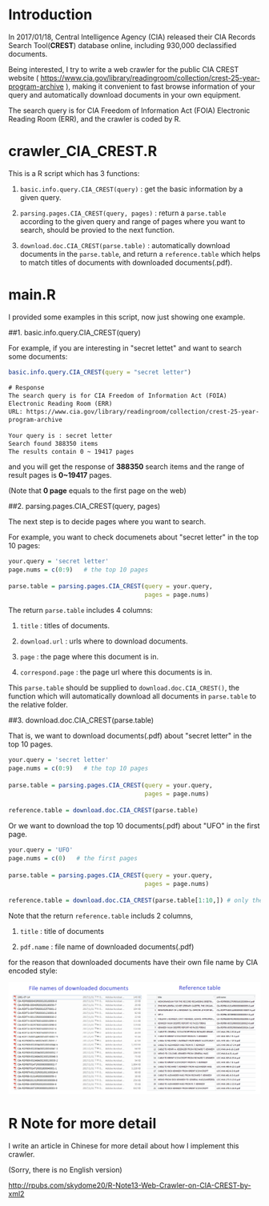 # Introduction    
   
In 2017/01/18, Central Intelligence Agency (CIA) released their CIA Records Search Tool(**CREST**) database online, including 930,000 declassified documents.   
   
Being interested, I try to write a web crawler for the public CIA CREST website ( https://www.cia.gov/library/readingroom/collection/crest-25-year-program-archive ), making it convenient to fast browse information of your query and automatically download documents in your own equipment.      
   
The search query is for CIA Freedom of Information Act (FOIA) Electronic Reading Room (ERR), and the crawler is coded by R.   

# crawler_CIA_CREST.R    

This is a R script which has 3 functions:    

1. `basic.info.query.CIA_CREST(query)` : get the basic information by a given query.   

2. `parsing.pages.CIA_CREST(query, pages)` : return a `parse.table` according to the given query and range of pages where you want to search, should be provied to the next function.   

3. `download.doc.CIA_CREST(parse.table)` : automatically download documents in the `parse.table`, and return a `reference.table` which helps to match titles of documents with downloaded documents(.pdf).   

# main.R    

I provided some examples in this script, now just showing one example.   


##1. basic.info.query.CIA_CREST(query)   

For example, if you are interesting in "secret lettet" and want to search some documents:   

```r
basic.info.query.CIA_CREST(query = "secret letter") 
```   

```
# Response 
The search query is for CIA Freedom of Information Act (FOIA) Electronic Reading Room (ERR)
URL: https://www.cia.gov/library/readingroom/collection/crest-25-year-program-archive

Your query is : secret letter
Search found 388350 items
The results contain 0 ~ 19417 pages
```

and you will get the response of **388350** search items and the range of result pages is **0~19417** pages.     

(Note that **0 page** equals to the first page on the web)   


##2. parsing.pages.CIA_CREST(query, pages)   
    
The next step is to decide pages where you want to search.   

For example, you want to check documenets about "secret letter" in the top 10 pages: 

```r
your.query = 'secret letter'
page.nums = c(0:9)   # the top 10 pages

parse.table = parsing.pages.CIA_CREST(query = your.query, 
									  pages = page.nums)
```

The return `parse.table` includes 4 columns:

1. `title` : titles of documents.

2. `download.url` : urls where to download documents.

3. `page` : the page where this document is in.

4. `correspond.page` : the page url where this documents is in.

This `parse.table` should be supplied to `download.doc.CIA_CREST()`, the function which will automatically download all documents in `parse.table` to the relative folder.


##3. download.doc.CIA_CREST(parse.table)   

That is, we want to download documents(.pdf) about "secret letter" in the top 10 pages.

```r
your.query = 'secret letter'
page.nums = c(0:9)   # the top 10 pages

parse.table = parsing.pages.CIA_CREST(query = your.query, 
                                      pages = page.nums)
									  
reference.table = download.doc.CIA_CREST(parse.table)
```

Or we want to download the top 10 documents(.pdf) about "UFO" in the first page.

```r
your.query = 'UFO'
page.nums = c(0)   # the first pages

parse.table = parsing.pages.CIA_CREST(query = your.query, 
                                      pages = page.nums)
									  
reference.table = download.doc.CIA_CREST(parse.table[1:10,]) # only the top 10 documents  
```

Note that the return `reference.table` includs 2 columns, 

1. `title` : title of documents 

2. `pdf.name` : file name of downloaded documents(.pdf)

for the reason that downloaded documents have their own file name by CIA encoded style:

<img src="img/1.png" />    


# R Note for more detail

I write an article in Chinese for more detail about how I implement this crawler.   
 
(Sorry, there is no English version)    

http://rpubs.com/skydome20/R-Note13-Web-Crawler-on-CIA-CREST-by-xml2     





